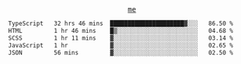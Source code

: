 <p align="center">
  <samp>
    <a href="https://yiwwhl.com">me</a>
  </samp>
</p>

<!--START_SECTION:waka-->

```txt
TypeScript   32 hrs 46 mins  █████████████████████▓░░░   86.50 %
HTML         1 hr 46 mins    █▒░░░░░░░░░░░░░░░░░░░░░░░   04.68 %
SCSS         1 hr 11 mins    ▓░░░░░░░░░░░░░░░░░░░░░░░░   03.14 %
JavaScript   1 hr            ▓░░░░░░░░░░░░░░░░░░░░░░░░   02.65 %
JSON         56 mins         ▓░░░░░░░░░░░░░░░░░░░░░░░░   02.50 %
```

<!--END_SECTION:waka-->
